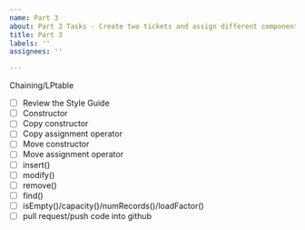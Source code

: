 ```yaml
---
name: Part 3
about: Part 3 Tasks - Create two tickets and assign different components to each team member
title: Part 3
labels: ''
assignees: ''

---
```


Chaining/LPtable
- [ ] Review the Style Guide
- [ ] Constructor
- [ ] Copy constructor
- [ ] Copy assignment operator
- [ ] Move constructor
- [ ] Move assignment operator
- [ ] insert()
- [ ] modify()
- [ ] remove()
- [ ] find()
- [ ] isEmpty()/capacity()/numRecords()/loadFactor()
- [ ] pull request/push code into github
